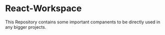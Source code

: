 # React-Workspace

This Repository contains some important companents to be directly used in any bigger projects.


